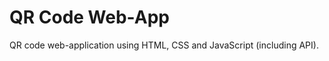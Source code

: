 <h1>QR Code Web-App</h1>

<p>QR code web-application using HTML, CSS and JavaScript (including API).</p>
